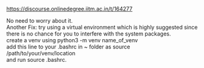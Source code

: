 https://discourse.onlinedegree.iitm.ac.in/t/164277

No need to worry about it.<br/>
Another Fix: try using a virtual environment which is highly suggested since there is no chance for you to interfere with the system packages.<br/>
create a venv using python3 -m venv name_of_venv<br/>
add this line to your .bashrc in ~ folder as source /path/to/your/venv/location<br/>
and run source .bashrc.